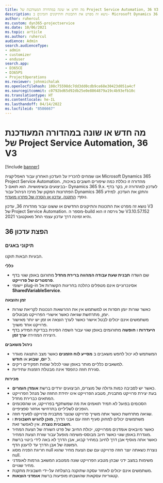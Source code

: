 ```yaml
---
title: מה חדש או שונה במהדורה המעודכנת של Project Service Automation, 36 V3
description: נושא זה מפרט את התכונות והתיקונים הזמינים ב- Microsoft Dynamics 365 Project Service Automation מהדורת עדכון 36, V3.
author: ruhercul
ms.custom: dyn365-projectservice
ms.date: 10/06/2021
ms.topic: article
ms.author: ruhercul
audience: Admin
search.audienceType:
- admin
- customizer
- enduser
search.app:
- D365CE
- D365PS
- ProjectOperations
ms.reviewer: johnmichalak
ms.openlocfilehash: 108c75598dc7dd3dd0cdb9ce68e30423d051a4cf
ms.sourcegitcommit: c0792bd65d92db25e0e8864879a19c4b93efb10c
ms.translationtype: HT
ms.contentlocale: he-IL
ms.lasthandoff: 04/14/2022
ms.locfileid: "8586667"
---
```

# <a name="whats-new-or-changed-in-project-service-automation-update-release-36-v3"></a>מה חדש או שונה במהדורה המעודכנת של Project Service Automation, 36 V3

[!include [banner](../includes/psa-now-project-operations.md)]

אנו שמחים להכריז על העדכון האחרון עבור האפליקציה Microsoft Dynamics 365 Project Service Automation. מהדורה זו כוללת כמה שיפורים חשובים באיכות, בביצועים ובשימושיות. הוא תואם ל- Dynamics 365 9.x. לעדכון למהדורה זו, בקר בדף הפתרונות המקוון של מרכז הניהול עבור Dynamics 365 והתקן את העדכון. למידע נוסף: [התקנה, עדכון או הסרה של פתרון מועדף](/power-platform/admin/install-remove-preferred-solution).

נושא זה מפרט את התכונות והתיקונים החדשים או ששונו עבור מהדורה 36, עדכון V3 של Project Service Automation. מספר ה-build של גירסה זו הוא V3.10.57.152 והיא זמינה דרך עדכון עצמי החל מאוקטובר 2021.

## <a name="update-release-36"></a>הפצת עדכון 36

### <a name="bug-fixes"></a>תיקוני באגים

הבעיות הבאות תוקנו.

**כללי**
- שם השדה **תבנית שעת עבודה המהווה ברירת מחדל** מתורגם באופן שגוי בדף **פרמטרים של פרוייקט**.
- יישומי plug-in אסינכרוניים אינם מטפלים כהלכה בחריגות הקשורות אל **SharedVariableService**.

**זמן והוצאה**
- כאשר שורות יומן חסרות או למשתמש אין את ההרשאות הנכונות לקריאת שורות יומן, מתרחשת שגיאה כאשר אישורי הפרוייקט מבוטלים.
- משתמשים אינם יכולים לבטל אישור כאשר לערך הוצאה או זמן יש יותר מאישור פרוייקט אחד משויך.
- **היעדרות** ו **חופשה** מתורגמים באופן שגוי עבור השפה הסינית בבדיקת המידע בדף היצירה המהירה **ערך זמן**.

**ניהול משאבים**
- המשתמש לא יכול לחפש משאבים ב **מסייע לוח הזמנים** כאשר מצב התצוגה מוגדר ל **יום**, **שבוע** או **חודש**.
- למשאבים כלליים מותר באופן שגוי לכלול שמות תפקידים ריקים. 
- סגירת חוזה כהפסד אינה מבטלת הזמנות עתידיות.

**מכירות**
- כאשר יש לסביבה כמות גדולה של מוצרים, הביצועים יורדים ברשת **אומדן חומרים**.
- בעת יצירת פרוייקט מתבנית, מטבע הפרוייקט אינו יחידת החוזה של מנהל הפרוייקט המתאים כברירת מחדל.
- הסכומים בפועל לא תמיד תואמים את מה שמשתקף בפרוייקט, או שהסכומים הופכים לשליליים בתרחישי אחזור ספציפיים.
- שגיאה מתרחשת כאשר אתה משייך פרוייקט שנוצר מתבנית פרוייקט לסעיף חוזה.
- משתמשים יכולים למחוק סעיף חוזה עם אבני הדרך, **מוכן להגיש חשבונית** ו **חשבונית נוצרה**. אין לאפשר זאת.
- כאשר מיובאים אומדנים מפרוייקט, יכולת החיוב של פרט השורה של הצעת המחיר מוגדרת באופן שגוי כאשר חיוב מבוסס-משימה מופעל עבור שורת הצעת המחיר.
- כאשר אתה מוסיף אבן דרך לחיוב במחיר קבוע, אבן הדרך לא באה לידי ביטוי ברשת המשנה של אבן הדרך עד לרענון הדף.
- חריגת הפניה מסוג null נוצרת כשאתה יוצר חוזה פרוייקט עם שם הצעת מחיר שהוא null.
- משימות במצב ידני שבהן מטבע הפרוייקט שונה ממטבע המשאב גורמות לאומדני מחיר שגויים.
- משתמשים אינם יכולים לאחזר עסקה שתוקנה בהצלחה על-ידי חשבונית מתקנת.
- קטגוריות עסקאות שהושבתו מופיעות ברשת **אומדני הוצאות**.



